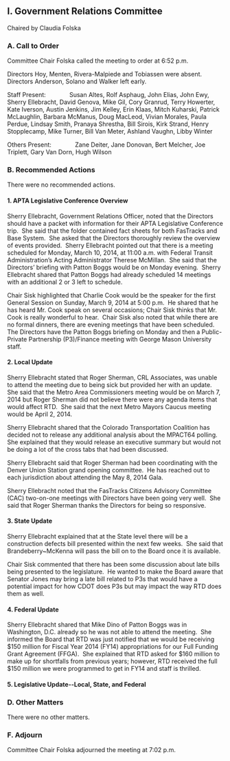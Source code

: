 ## I. Government Relations Committee

Chaired by Claudia Folska

### A. Call to Order

Committee Chair Folska called the meeting to order at 6:52 p.m.

Directors Hoy, Menten, Rivera-Malpiede and Tobiassen were absent.  Directors Anderson, Solano and Walker left early.

Staff Present:              Susan Altes, Rolf Asphaug, John Elias, John Ewy,  Sherry Ellebracht, David Genova, Mike Gil, Cory Granrud, Terry Howerter, Kate Iverson, Austin Jenkins, Jim Kelley, Erin Klaas, Mitch Kuharski, Patrick McLaughlin, Barbara McManus, Doug MacLeod, Vivian Morales, Paula Perdue, Lindsay Smith, Pranaya Shrestha, Bill Sirois, Kirk Strand, Henry Stopplecamp, Mike Turner, Bill Van Meter, Ashland Vaughn, Libby Winter

Others Present:              Zane Deiter, Jane Donovan, Bert Melcher, Joe Triplett, Gary Van Dorn, Hugh Wilson

### B. Recommended Actions

There were no recommended actions.

#### 1. APTA Legislative Conference Overview

Sherry Ellebracht, Government Relations Officer, noted that the Directors should have a packet with information for their APTA Legislative Conference trip.  She said that the folder contained fact sheets for both FasTracks and Base System.  She asked that the Directors thoroughly review the overview of events provided.  Sherry Ellebracht pointed out that there is a meeting scheduled for Monday, March 10, 2014, at 11:00 a.m. with Federal Transit Administration’s Acting Administrator Therese McMillan.  She said that the Directors’ briefing with Patton Boggs would be on Monday evening.  Sherry Ellebracht shared that Patton Boggs had already scheduled 14 meetings with an additional 2 or 3 left to schedule.

Chair Sisk highlighted that Charlie Cook would be the speaker for the first General Session on Sunday, March 9, 2014 at 5:00 p.m.  He shared that he has heard Mr. Cook speak on several occasions; Chair Sisk thinks that Mr. Cook is really wonderful to hear.  Chair Sisk also noted that while there are no formal dinners, there are evening meetings that have been scheduled.  The Directors have the Patton Boggs briefing on Monday and then a Public-Private Partnership (P3)/Finance meeting with George Mason University staff.

#### 2. Local Update

Sherry Ellebracht stated that Roger Sherman, CRL Associates, was unable to attend the meeting due to being sick but provided her with an update.  She said that the Metro Area Commissioners meeting would be on March 7, 2014 but Roger Sherman did not believe there were any agenda items that would affect RTD.  She said that the next Metro Mayors Caucus meeting would be April 2, 2014.

Sherry Ellebracht shared that the Colorado Transportation Coalition has decided not to release any additional analysis about the MPACT64 polling.  She explained that they would release an executive summary but would not be doing a lot of the cross tabs that had been discussed.

Sherry Ellebracht said that Roger Sherman had been coordinating with the Denver Union Station grand opening committee.  He has reached out to each jurisdiction about attending the May 8, 2014 Gala.

Sherry Ellebracht noted that the FasTracks Citizens Advisory Committee (CAC) two-on-one meetings with Directors have been going very well.  She said that Roger Sherman thanks the Directors for being so responsive.

#### 3. State Update

Sherry Ellebracht explained that at the State level there will be a construction defects bill presented within the next few weeks.  She said that Brandeberry~McKenna will pass the bill on to the Board once it is available.

Chair Sisk commented that there has been some discussion about late bills being presented to the legislature.  He wanted to make the Board aware that Senator Jones may bring a late bill related to P3s that would have a potential impact for how CDOT does P3s but may impact the way RTD does them  as well.

#### 4. Federal Update

Sherry Ellebracht shared that Mike Dino of Patton Boggs was in Washington, D.C. already so he was not able to attend the meeting.  She informed the Board that RTD was just notified that we would be receiving $150 million for Fiscal Year 2014 (FY14) appropriations for our Full Funding Grant Agreement (FFGA).  She explained that RTD asked for $160 million to make up for shortfalls from previous years; however, RTD received the full $150 million we were programmed to get in FY14 and staff is thrilled.

#### 5. Legislative Update--Local, State, and Federal

### D. Other Matters

There were no other matters.

### F. Adjourn

Committee Chair Folska adjourned the meeting at 7:02 p.m.